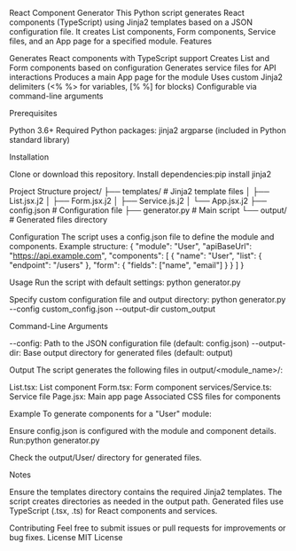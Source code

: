 React Component Generator
This Python script generates React components (TypeScript) using Jinja2 templates based on a JSON configuration file. It creates List components, Form components, Service files, and an App page for a specified module.
Features

Generates React components with TypeScript support
Creates List and Form components based on configuration
Generates service files for API interactions
Produces a main App page for the module
Uses custom Jinja2 delimiters (<% %> for variables, [% %] for blocks)
Configurable via command-line arguments

Prerequisites

Python 3.6+
Required Python packages:
jinja2
argparse (included in Python standard library)



Installation

Clone or download this repository.
Install dependencies:pip install jinja2



Project Structure
project/
├── templates/                # Jinja2 template files
│   ├── List.jsx.j2
│   ├── Form.jsx.j2
│   ├── Service.js.j2
│   └── App.jsx.j2
├── config.json              # Configuration file
├── generator.py             # Main script
└── output/                  # Generated files directory

Configuration
The script uses a config.json file to define the module and components. Example structure:
{
  "module": "User",
  "apiBaseUrl": "https://api.example.com",
  "components": [
    {
      "name": "User",
      "list": {
        "endpoint": "/users"
      },
      "form": {
        "fields": ["name", "email"]
      }
    }
  ]
}

Usage
Run the script with default settings:
python generator.py

Specify custom configuration file and output directory:
python generator.py --config custom_config.json --output-dir custom_output

Command-Line Arguments

--config: Path to the JSON configuration file (default: config.json)
--output-dir: Base output directory for generated files (default: output)

Output
The script generates the following files in output/<module_name>/:

<ComponentName>List.tsx: List component
<ComponentName>Form.tsx: Form component
services/<ComponentName>Service.ts: Service file
<ModuleName>Page.jsx: Main app page
Associated CSS files for components

Example
To generate components for a "User" module:

Ensure config.json is configured with the module and component details.
Run:python generator.py


Check the output/User/ directory for generated files.

Notes

Ensure the templates directory contains the required Jinja2 templates.
The script creates directories as needed in the output path.
Generated files use TypeScript (.tsx, .ts) for React components and services.

Contributing
Feel free to submit issues or pull requests for improvements or bug fixes.
License
MIT License
